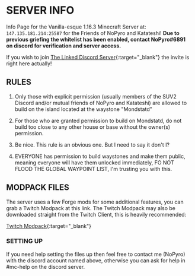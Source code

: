 # SERVER INFO

Info Page for the Vanilla-esque 1.16.3 Minecraft Server at: `147.135.181.214:25587` for the Friends of NoPyro and Katateshi! **Due to previous griefing the whitelist has been enabled, contact NoPyro#6891 on discord for verification and server access.**

If you wish to join 
[The Linked Discord Server](https://discord.gg/EKTtaBq){:target="_blank"}
the invite is right here actually!

## RULES

1. Only those with explicit permission (usually members of the SUV2 Discord and/or mutual friends of NoPyro and Katateshi) are allowed to build on the island located at the waystone "Mondstatd"

2. For those who are granted permission to build on Mondstatd, do not build too close to any other house or base without the owner(s) permission.

3. Be nice. This rule is an obvious one. But I need to say it don't I?

4. EVERYONE has permission to build waystones and make them public, meaning everyone will have them unlocked immediately, FO NOT FLOOD THE GLOBAL WAYPOINT LIST, I'm trusting you with this.

## MODPACK FILES

The server uses a few Forge mods for some additional features, you can grab a Twitch Modpack at this link. The Twitch Modpack may also be downloaded straight from the Twitch Client, this is heavily recommended:

[Twitch Modpack](https://www.curseforge.com/minecraft/modpacks/suv2-mc-modpack){:target="_blank"}

### SETTING UP

If you need help setting the files up then feel free to contact me (NoPyro) with the discord account named above, otherwise you can ask for help in #mc-help on the discord server.
